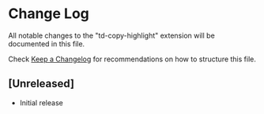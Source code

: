 # Change Log

All notable changes to the "td-copy-highlight" extension will be documented in this file.

Check [Keep a Changelog](http://keepachangelog.com/) for recommendations on how to structure this file.

## [Unreleased]

- Initial release